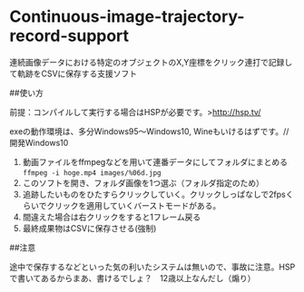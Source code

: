 # Continuous-image-trajectory-record-support

連続画像データにおける特定のオブジェクトのX,Y座標をクリック連打で記録して軌跡をCSVに保存する支援ソフト

##使い方

前提：コンパイルして実行する場合はHSPが必要です。>http://hsp.tv/

exeの動作環境は、多分Windows95～Windows10, Wineもいけるはずです。//開発Windows10

1. 動画ファイルをffmpegなどを用いて連番データにしてフォルダにまとめる
`ffmpeg -i hoge.mp4 images/%06d.jpg`
2. このソフトを開き、フォルダ画像を1つ選ぶ（フォルダ指定のため）
3. 追跡したいものをひたすらクリックしていく。クリックしっぱなしで2fpsくらいでクリックを適用していくバーストモードがある。
4. 間違えた場合は右クリックをすると1フレーム戻る
5. 最終成果物はCSVに保存させる(強制)

##注意

途中で保存するなどといった気の利いたシステムは無いので、事故に注意。HSPで書いてあるからまあ、書けるでしょ？　12歳以上なんだし（煽り）
